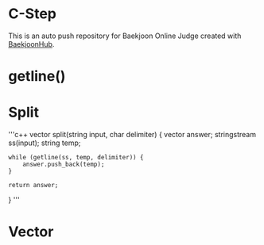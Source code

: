 # C-Step
This is an auto push repository for Baekjoon Online Judge created with [BaekjoonHub](https://github.com/BaekjoonHub/BaekjoonHub).

# getline()

# Split
'''c++
vector<string> split(string input, char delimiter) {
    vector<string> answer;
    stringstream ss(input);
    string temp;

    while (getline(ss, temp, delimiter)) {
        answer.push_back(temp);
    }

    return answer;
}
'''

# Vector <string>
